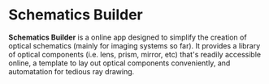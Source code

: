 # Schematics Builder

**Schematics Builder** is a online app designed to simplify the creation of optical schematics (mainly for imaging systems so far). It provides a library of optical components (i.e. lens, prism, mirror, etc) that's readily accessible online, a template to lay out optical components conveniently, and automatation for tedious ray drawing. 




